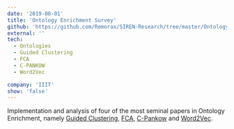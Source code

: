 ```yaml
---
date: '2019-08-01'
title: 'Ontology Enrichment Survey'
github: 'https://github.com/Remorax/SIREN-Research/tree/master/OntologyEnrichment-Survey'
external: ''
tech:
  - Ontologies
  - Guided Clustering
  - FCA
  - C-PANKOW
  - Word2Vec

company: 'IIIT'
show: 'false'
---
```


Implementation and analysis of four of the most seminal papers in Ontology Enrichment, namely [Guided Clustering](https://pub.uni-bielefeld.de/download/2497720/2525546/Cimiano_Learning_Concep_1.pdf), [FCA](https://www.jair.org/index.php/jair/article/download/10421/24984), [C-Pankow](https://dl.acm.org/citation.cfm?id=1060796) and [Word2Vec](http://ceur-ws.org/Vol-1690/paper37.pdf).
